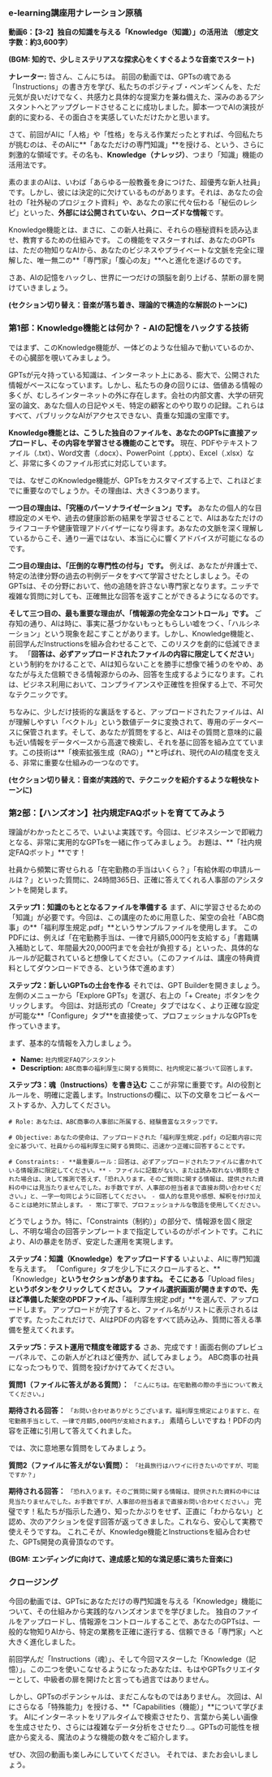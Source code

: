 ### e-learning講座用ナレーション原稿
**動画6：【3-2】独自の知識を与える「Knowledge（知識）」の活用法**
**（想定文字数：約3,600字）**

**(BGM: 知的で、少しミステリアスな探求心をくすぐるような音楽でスタート)**

**ナレーター:**
皆さん、こんにちは。
前回の動画では、GPTsの魂である「Instructions」の書き方を学び、私たちのポジティブ・ペンギンくんを、ただ元気が良いだけでなく、共感力と具体的な提案力を兼ね備えた、深みのあるアシスタントへとアップグレードさせることに成功しました。脚本一つでAIの演技が劇的に変わる、その面白さを実感していただけたかと思います。

さて、前回がAIに「人格」や「性格」を与える作業だったとすれば、今回私たちが挑むのは、そのAIに**「あなただけの専門知識」**を授ける、という、さらに刺激的な領域です。その名も、**Knowledge（ナレッジ）**、つまり「知識」機能の活用法です。

素のままのAIは、いわば「あらゆる一般教養を身につけた、超優秀な新人社員」です。しかし、彼には決定的に欠けているものがあります。それは、あなたの会社の「社外秘のプロジェクト資料」や、あなたの家に代々伝わる「秘伝のレシピ」といった、**外部には公開されていない、クローズドな情報**です。

Knowledge機能とは、まさに、この新人社員に、それらの極秘資料を読み込ませ、教育するための仕組みです。
この機能をマスターすれば、あなたのGPTsは、ただの物知りなAIから、あなたのビジネスやプライベートな文脈を完全に理解した、唯一無二の**「専門家」「腹心の友」**へと進化を遂げるのです。

さあ、AIの記憶をハックし、世界に一つだけの頭脳を創り上げる、禁断の扉を開けていきましょう。

**(セクション切り替え：音楽が落ち着き、理論的で構造的な解説のトーンに)**

### 第1部：Knowledge機能とは何か？ - AIの記憶をハックする技術

ではまず、このKnowledge機能が、一体どのような仕組みで動いているのか、その心臓部を覗いてみましょう。

GPTsが元々持っている知識は、インターネット上にある、膨大で、公開された情報がベースになっています。しかし、私たちの身の回りには、価値ある情報の多くが、むしろインターネットの外に存在します。会社の内部文書、大学の研究室の論文、あなた個人の日記やメモ、特定の顧客とのやり取りの記録。これらはすべて、パブリックなAIがアクセスできない、貴重な知識の宝庫です。

**Knowledge機能とは、こうした独自のファイルを、あなたのGPTsに直接アップロードし、その内容を学習させる機能のことです。**
現在、PDFやテキストファイル（.txt）、Word文書（.docx）、PowerPoint（.pptx）、Excel（.xlsx）など、非常に多くのファイル形式に対応しています。

では、なぜこのKnowledge機能が、GPTsをカスタマイズする上で、これほどまでに重要なのでしょうか。その理由は、大きく3つあります。

**一つ目の理由は、「究極のパーソナライゼーション」です。**
あなたの個人的な目標設定のメモや、過去の健康診断の結果を学習させることで、AIはあなただけのライフコーチや健康管理アドバイザーになり得ます。あなたの文脈を深く理解しているからこそ、通り一遍ではない、本当に心に響くアドバイスが可能になるのです。

**二つ目の理由は、「圧倒的な専門性の付与」です。**
例えば、あなたが弁護士で、特定の法律分野の過去の判例データをすべて学習させたとしましょう。そのGPTsは、その分野において、他の追随を許さない専門家となります。ニッチで複雑な質問に対しても、正確無比な回答を返すことができるようになるのです。

**そして三つ目の、最も重要な理由が、「情報源の完全なコントロール」です。**
ご存知の通り、AIは時に、事実に基づかないもっともらしい嘘をつく、「ハルシネーション」という現象を起こすことがあります。しかし、Knowledge機能と、前回学んだInstructionsを組み合わせることで、このリスクを劇的に低減できます。
「**回答は、必ずアップロードされたファイルの内容に限定してください**」という制約をかけることで、AIは知らないことを勝手に想像で補うのをやめ、あなたが与えた信頼できる情報源からのみ、回答を生成するようになります。これは、ビジネス利用において、コンプライアンスや正確性を担保する上で、不可欠なテクニックです。

ちなみに、少しだけ技術的な裏話をすると、アップロードされたファイルは、AIが理解しやすい「ベクトル」という数値データに変換されて、専用のデータベースに保管されます。そして、あなたが質問をすると、AIはその質問と意味的に最も近い情報をデータベースから高速で検索し、それを基に回答を組み立てています。この技術は**「検索拡張生成（RAG）」**と呼ばれ、現代のAIの精度を支える、非常に重要な仕組みの一つなのです。

**(セクション切り替え：音楽が実践的で、テクニックを紹介するような軽快なトーンに)**

### 第2部：【ハンズオン】社内規定FAQボットを育ててみよう

理論がわかったところで、いよいよ実践です。今回は、ビジネスシーンで即戦力となる、非常に実用的なGPTsを一緒に作ってみましょう。
お題は、**「社内規定FAQボット」**です！

社員から頻繁に寄せられる「在宅勤務の手当はいくら？」「有給休暇の申請ルールは？」といった質問に、24時間365日、正確に答えてくれる人事部のアシスタントを開発します。

**ステップ1：知識のもととなるファイルを準備する**
まず、AIに学習させるための「知識」が必要です。今回は、この講座のために用意した、架空の会社「ABC商事」の**「福利厚生規定.pdf」**というサンプルファイルを使用します。
このPDFには、例えば「在宅勤務手当は、一律で月額5,000円を支給する」「書籍購入補助として、年間最大20,000円までを会社が負担する」といった、具体的なルールが記載されていると想像してください。（このファイルは、講座の特典資料としてダウンロードできる、という体で進めます）

**ステップ2：新しいGPTsの土台を作る**
それでは、GPT Builderを開きましょう。左側のメニューから「Explore GPTs」を選び、右上の「+ Create」ボタンをクリックします。
今回は、対話形式の「Create」タブではなく、より正確な設定が可能な**「Configure」タブ**を直接使って、プロフェッショナルなGPTsを作っていきます。

まず、基本的な情報を入力しましょう。
*   **Name:** `社内規定FAQアシスタント`
*   **Description:** `ABC商事の福利厚生に関する質問に、社内規定に基づいて回答します。`

**ステップ3：魂（Instructions）を書き込む**
ここが非常に重要です。AIの役割とルールを、明確に定義します。Instructionsの欄に、以下の文章をコピー＆ペーストするか、入力してください。

`# Role:`
`あなたは、ABC商事の人事部に所属する、経験豊富なスタッフです。`

`# Objective:`
`あなたの使命は、アップロードされた「福利厚生規定.pdf」の記載内容に完全に基づいて、社員からの福利厚生に関する質問に、迅速かつ正確に回答することです。`

`# Constraints:`
`- **最重要ルール：回答は、必ずアップロードされたファイルに書かれている情報源に限定してください。**`
`- ファイルに記載がない、または読み取れない質問をされた場合は、決して推測で答えず、「恐れ入ります。そのご質問に関する情報は、提供された資料の中には見当たりませんでした。お手数ですが、人事部の担当者まで直接お問い合わせください。」と、一字一句同じように回答してください。`
`- 個人的な意見や感想、解釈を付け加えることは絶対に禁止します。`
`- 常に丁寧で、プロフェッショナルな敬語を使用してください。`

どうでしょうか。特に、「Constraints（制約）」の部分で、情報源を固く限定し、不明な場合の回答テンプレートまで指定しているのがポイントです。これにより、AIの暴走を防ぎ、安定した運用を実現します。

**ステップ4：知識（Knowledge）をアップロードする**
いよいよ、AIに専門知識を与えます。
「Configure」タブを少し下にスクロールすると、**「Knowledge」**というセクションがありますね。
そこにある**「Upload files」**というボタンをクリックしてください。
ファイル選択画面が開きますので、先ほど準備した架空のPDFファイル、**「福利厚生規定.pdf」**を選んで、アップロードします。
アップロードが完了すると、ファイル名がリストに表示されるはずです。たったこれだけで、AIはPDFの内容をすべて読み込み、質問に答える準備を整えてくれます。

**ステップ5：テスト運用で精度を確認する**
さあ、完成です！画面右側のプレビューパネルで、この新人がどれほど優秀か、試してみましょう。
ABC商事の社員になったつもりで、質問を投げかけてみてください。

**質問1（ファイルに答えがある質問）：**
`「こんにちは。在宅勤務の際の手当について教えてください。」`

**期待される回答：**
`「お問い合わせありがとうございます。福利厚生規定によりますと、在宅勤務手当として、一律で月額5,000円が支給されます。」`
素晴らしいですね！PDFの内容を正確に引用して答えてくれました。

では、次に意地悪な質問をしてみましょう。

**質問2（ファイルに答えがない質問）：**
`「社員旅行はハワイに行きたいのですが、可能ですか？」`

**期待される回答：**
`「恐れ入ります。そのご質問に関する情報は、提供された資料の中には見当たりませんでした。お手数ですが、人事部の担当者まで直接お問い合わせください。」`
完璧です！私たちが指示した通り、知ったかぶりをせず、正直に「わからない」と認め、次のアクションを促す回答が返ってきました。これなら、安心して実務で使えそうですね。
これこそが、Knowledge機能とInstructionsを組み合わせた、GPTs開発の真骨頂なのです。

**(BGM: エンディングに向けて、達成感と知的な満足感に満ちた音楽に)**

### クロージング

今回の動画では、GPTsにあなただけの専門知識を与える「Knowledge」機能について、その仕組みから実践的なハンズオンまでを学びました。
独自のファイルをアップロードし、情報源をコントロールすることで、あなたのGPTsは、一般的な物知りAIから、特定の業務を正確に遂行する、信頼できる「専門家」へと大きく進化しました。

前回学んだ「Instructions（魂）」、そして今回マスターした「Knowledge（記憶）」。この二つを使いこなせるようになったあなたは、もはやGPTsクリエイターとして、中級者の扉を開けたと言っても過言ではありません。

しかし、GPTsのポテンシャルは、まだこんなものではありません。
次回は、AIにさらなる「特殊能力」を授ける、**「Capabilities（機能）」**について学びます。
AIにインターネットをリアルタイムで検索させたり、言葉から美しい画像を生成させたり、さらには複雑なデータ分析をさせたり…。GPTsの可能性を根底から変える、魔法のような機能の数々をご紹介します。

ぜひ、次回の動画も楽しみにしていてください。
それでは、またお会いしましょう。
